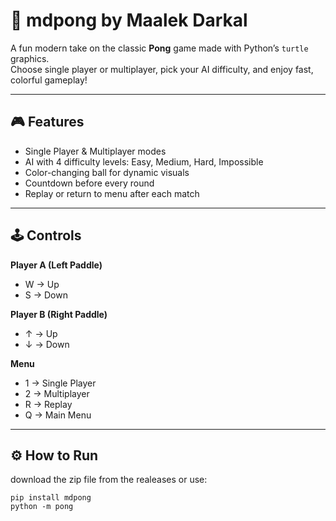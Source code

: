 # 🏓 mdpong by Maalek Darkal

A fun modern take on the classic **Pong** game made with Python’s `turtle` graphics.  
Choose single player or multiplayer, pick your AI difficulty, and enjoy fast, colorful gameplay!

---

## 🎮 Features
- Single Player & Multiplayer modes  
- AI with 4 difficulty levels: Easy, Medium, Hard, Impossible  
- Color-changing ball for dynamic visuals  
- Countdown before every round  
- Replay or return to menu after each match  

---

## 🕹️ Controls
**Player A (Left Paddle)**  
- W → Up  
- S → Down  

**Player B (Right Paddle)**  
- ↑ → Up  
- ↓ → Down  

**Menu**  
- 1 → Single Player  
- 2 → Multiplayer  
- R → Replay  
- Q → Main Menu  

---

## ⚙️ How to Run
download the zip file from the realeases or use: 

```
pip install mdpong
python -m pong
```
